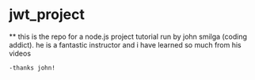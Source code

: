 # jwt_project

** this is the repo for a node.js project tutorial run by john smilga (coding addict). 
    he is a fantastic instructor and i have learned so much from his videos
    
    -thanks john!
    
    
